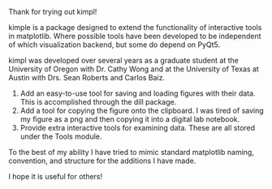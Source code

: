 Thank for trying out kimpl! 

kimple is a package designed to extend the functionality of interactive tools in matplotlib. Where possible tools have been developed to be independent of which visualization backend, but some do depend on PyQt5.

kimpl was developed over several years as a graduate student at the University of Oregon with Dr. Cathy Wong and at the University of Texas at Austin with Drs. Sean Roberts and Carlos Baiz. 

1. Add an easy-to-use tool for saving and loading figures with their data. This is accomplished through the dill package.
2. Add a tool for copying the figure onto the clipboard. I was tired of saving my figure as a png and then copying it into a digital lab notebook.
3. Provide extra interactive tools for examining data. These are all stored under the Tools module.

To the best of my ability I have tried to mimic standard matplotlib naming, convention, and structure for the additions I have made.

I hope it is useful for others!
